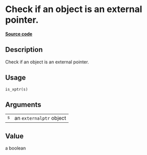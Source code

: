 

# Check if an object is an external pointer.

[**Source code**](https://github.com/eddelbuettel/xptr//tree/master/R/#L)

## Description

Check if an object is an external pointer.

## Usage

<pre><code class='language-R'>is_xptr(s)
</code></pre>

## Arguments

<table role="presentation">
<tr>
<td style="white-space: nowrap; font-family: monospace; vertical-align: top">
<code id="s">s</code>
</td>
<td>
an <code>externalptr</code> object
</td>
</tr>
</table>

## Value

a boolean
